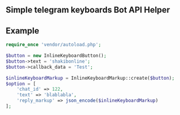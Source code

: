 ## Simple telegram keyboards Bot API Helper


## Example 

```php
require_once 'vendor/autoload.php';

$button = new InlineKeyboardButton();
$button->text = 'shakibonline';
$button->callback_data = 'Test';

$inlineKeyboardMarkup = InlineKeyboardMarkup::create($button);
$option = [
    'chat_id' => 122,
    'text' => 'blablabla',
    'reply_markup' => json_encode($inlineKeyboardMarkup)
];
```